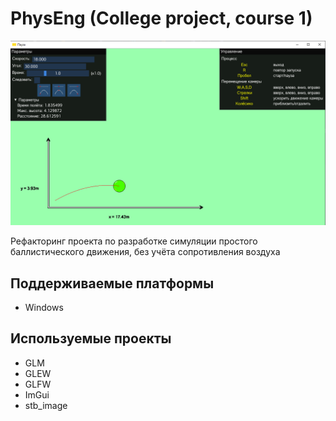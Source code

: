 # PhysEng (College project, course 1)

![Illustration](https://github.com/FrideakisAB/CollegeProjectCourse1/blob/main/Sample.png)

Рефакторинг проекта по разработке симуляции простого баллистического движения, без учёта сопротивления воздуха

## Поддерживаемые платформы

* Windows

## Используемые проекты

* GLM
* GLEW
* GLFW
* ImGui
* stb_image
